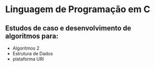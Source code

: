 # Linguagem de Programação em C

## Estudos de caso e desenvolvimento de algoritmos para:
* Algoritmos 2
* Estrutura de Dados
* plataforma URI